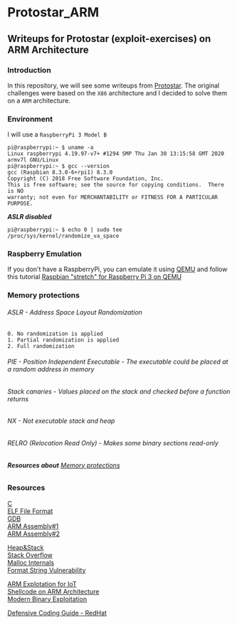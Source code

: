 # Protostar_ARM
Writeups for Protostar (exploit-exercises) on ARM Architecture
-

### Introduction

In this repository, we will see some writeups from [Protostar](https://www.vulnhub.com/entry/exploit-exercises-protostar-v2,32/). The original challenges were based on the `X86` architecture and I decided to solve them on a `ARM` architecture.

### Environment  

I will use a `RaspberryPi 3 Model B`

```code
pi@raspberrypi:~ $ uname -a
Linux raspberrypi 4.19.97-v7+ #1294 SMP Thu Jan 30 13:15:58 GMT 2020 armv7l GNU/Linux
pi@raspberrypi:~ $ gcc --version
gcc (Raspbian 8.3.0-6+rpi1) 8.3.0
Copyright (C) 2018 Free Software Foundation, Inc.
This is free software; see the source for copying conditions.  There is NO
warranty; not even for MERCHANTABILITY or FITNESS FOR A PARTICULAR PURPOSE.
```
__*ASLR disabled*__
```code
pi@raspberrypi:~ $ echo 0 | sudo tee /proc/sys/kernel/randomize_va_space
```

### Raspberry Emulation

If you don't have a RaspberryPi, you can emulate it using [QEMU](https://www.qemu.org/) and follow this tutorial [Raspbian "stretch" for Raspberry Pi 3 on QEMU](https://github.com/wimvanderbauwhede/limited-systems/wiki/Raspbian-%22stretch%22-for-Raspberry-Pi-3-on-QEMU)



### Memory protections

###### ASLR - Address Space Layout Randomization  

`0. No randomization is applied`  
`1. Partial randomization is applied`  
`2. Full randomization`

###### PIE - Position Independent Executable - The executable could be placed at a random address in memory  
###### Stack canaries - Values placed on the stack and checked before a function returns
###### NX - Not executable stack and heap
###### RELRO (Relocation Read Only) - Makes some binary sections read-only

###### __*Resources about*__ [Memory protections](https://ctf101.org/binary-exploitation/overview/)

### Resources  

[C](https://www.learn-c.org/)  
[ELF File Format](https://linuxhint.com/understanding_elf_file_format/)  
[GDB](https://darkdust.net/files/GDB%20Cheat%20Sheet.pdf)  
[ARM Assembly#1](https://developer.arm.com/docs/dui0473/k/writing-arm-assembly-language)  
[ARM Assembly#2](https://simplemachines.it/doc/arm_inst.pdf)  

[Heap&Stack](https://gribblelab.org/CBootCamp/7_Memory_Stack_vs_Heap.html)  
[Stack Overflow](http://phrack.org/issues/49/14.html)  
[Malloc Internals](https://sourceware.org/glibc/wiki/MallocInternals)  
[Format String Vulnerability](https://crypto.stanford.edu/cs155old/cs155-spring08/papers/formatstring-1.2.pdf)  

[ARM Explotation for IoT](https://www.exploit-db.com/docs/english/43906-arm-exploitation-for-iot.pdf)  
[Shellcode on ARM Architecture](http://shell-storm.org/blog/Shellcode-On-ARM-Architecture/)  
[Modern Binary Exploitation](http://security.cs.rpi.edu/courses/binexp-spring2015/)


[Defensive Coding Guide - RedHat](http://redhat-crypto.gitlab.io/defensive-coding-guide/#_programming_languages)
